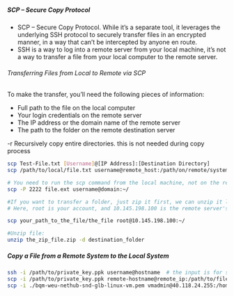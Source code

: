 ##### SCP – Secure Copy Protocol
- SCP – Secure Copy Protocol. While it’s a separate tool, it leverages the underlying SSH protocol to securely transfer files in an encrypted manner, in a way that can’t be intercepted by anyone en route.
- SSH is a way to log into a remote server from your local machine, it’s not a way to transfer a file from your local computer to the remote server.

###### Transferring Files from Local to Remote via SCP

To make the transfer, you’ll need the following pieces of information:

- Full path to the file on the local computer
- Your login credentials on the remote server
- The IP address or the domain name of the remote server
- The path to the folder on the remote destination server

-r      Recursively copy entire directories. this is not needed during copy process
``````sh
scp Test-File.txt [Username]@[IP Address]:[Destination Directory]
scp /path/to/local/file.txt username@remote_host:/path/on/remote/system/

# You need to run the scp command from the local machine, not on the remote
scp -P 2222 file.ext username@domain:~/

#If you want to transfer a folder, just zip it first, we can unzip it later on.
# Here, root is your account, and 10.145.198.100 is the remote server's IP address. We're going to copy the_file to ~/ folder in the remote.

scp your_path_to_the_file/the_file root@10.145.198.100:~/

#Unzip file:
unzip the_zip_file.zip -d destination_folder


``````

##### Copy a File from a Remote System to the Local System

``````sh
ssh -i /path/to/private_key.ppk username@hostname  # the input is for ssh access to the remote host
scp -i /path/to/private_key.ppk remote-hostname@remote_ip:/path/to/file ./path/to/localhost_dir
scp -i ./bqm-weu-nethub-snd-glb-linux-vm.pem vmadmin@40.118.24.255:/home/vmadmin/state-setup.yaml ./state-setup.yaml

``````


